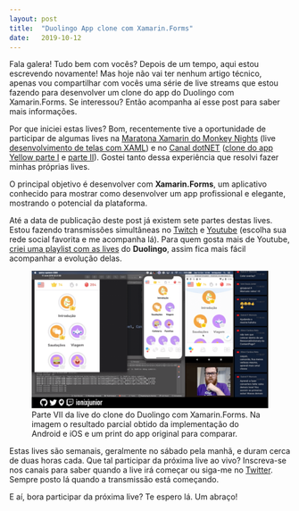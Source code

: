```yaml
---
layout: post
title:  "Duolingo App clone com Xamarin.Forms"
date:   2019-10-12
---
```


<p class="intro"><span class="dropcap">F</span>ala galera! Tudo bem com vocês?
Depois de um tempo, aqui estou escrevendo novamente! Mas hoje não vai ter nenhum artigo técnico, apenas vou compartilhar com vocês uma série de live streams que estou fazendo para desenvolver um clone do app do Duolingo com Xamarin.Forms. Se interessou? Então acompanha aí esse post para saber mais informações.</p>

Por que iniciei estas lives? Bom, recentemente tive a oportunidade de participar de algumas lives na [Maratona Xamarin do Monkey Nights][maratona-xamarin] (live [desenvolvimento de telas com XAML][live-dev-telas]) e no [Canal dotNET][canal-dotnet] ([clone do app Yellow parte I][live-clone-I] e [parte II][live-clone-II]). Gostei tanto dessa experiência que resolvi fazer minhas próprias lives.

O principal objetivo é desenvolver com **Xamarin.Forms**, um aplicativo conhecido para mostrar como desenvolver um app profissional e elegante, mostrando o potencial da plataforma.

Até a data de publicação deste post já existem sete partes destas lives. Estou fazendo transmissões simultâneas no [Twitch][twitch] e [Youtube][youtube] (escolha sua rede social favorita e me acompanha lá). Para quem gosta mais de Youtube, [criei uma playlist com as lives][playlist] do **Duolingo**, assim fica mais fácil acompanhar a evolução delas.

<figure>
	<img src="/assets/img/live_do_duolingo_com_xamarin_forms-1024x594.png" alt="Parte VII da live do clone do Duolingo com Xamarin.Forms. Na imagem o resultado parcial obtido da implementação do Android e iOS e um print do app original para comparar."> 
	<figcaption>Parte VII da live do clone do Duolingo com Xamarin.Forms. Na imagem o resultado parcial obtido da implementação do Android e iOS e um print do app original para comparar.</figcaption>
</figure>

Estas lives são semanais, geralmente no sábado pela manhã, e duram cerca de duas horas cada. Que tal participar da próxima live ao vivo? Inscreva-se nos canais para saber quando a live irá começar ou siga-me no [Twitter][twitter]. Sempre posto lá quando a transmissão está começando.

E aí, bora participar da próxima live? Te espero lá. Um abraço!

[maratona-xamarin]: https://www.youtube.com/channel/UCFaQBRaoHrAxcGoeY8E5jvQ
[live-dev-telas]:   https://youtu.be/fEgpcreVcyk
[canal-dotnet]:     https://www.youtube.com/channel/UCIahKJr2Q50Sprk5ztPGnVg
[live-clone-I]:     https://youtu.be/x_sNPEwS3kA
[live-clone-II]:    https://youtu.be/k3oediCzZvs
[twitch]:           https://www.twitch.tv/ionixjunior
[youtube]:          https://www.youtube.com/ionixjunior
[playlist]:         https://www.youtube.com/playlist?list=PL6M6J_6V_um9tuXHl-Tq-T1qmiuxu3AM9
[twitter]:          https://twitter.com/ionixjunior